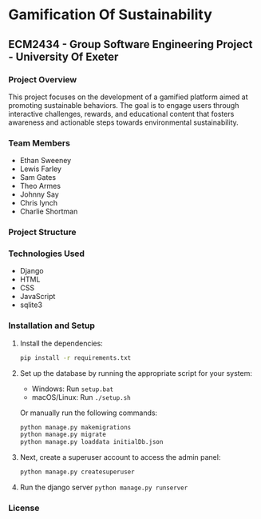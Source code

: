 # Gamification Of Sustainability

## ECM2434 - Group Software Engineering Project - University Of Exeter

### Project Overview
This project focuses on the development of a gamified platform aimed at 
promoting sustainable behaviors. The goal is to engage users through 
interactive challenges, rewards, and  educational content that fosters
awareness and actionable steps towards environmental sustainability.

### Team Members
- Ethan Sweeney
- Lewis Farley
- Sam Gates
- Theo Armes
- Johnny Say
- Chris lynch
- Charlie Shortman

### Project Structure

### Technologies Used
- Django
- HTML
- CSS
- JavaScript
- sqlite3

### Installation and Setup

1. Install the dependencies:
   ```sh
   pip install -r requirements.txt
   ```

2. Set up the database by running the appropriate script for your system:
   - Windows: Run `setup.bat`
   - macOS/Linux: Run `./setup.sh`

   Or manually run the following commands:
   ```sh
   python manage.py makemigrations
   python manage.py migrate
   python manage.py loaddata initialDb.json
   ```
   
3. Next, create a superuser account to access the admin panel:
   ```sh
   python manage.py createsuperuser
   ```

4. Run the django server ```python manage.py runserver```


### 

### License